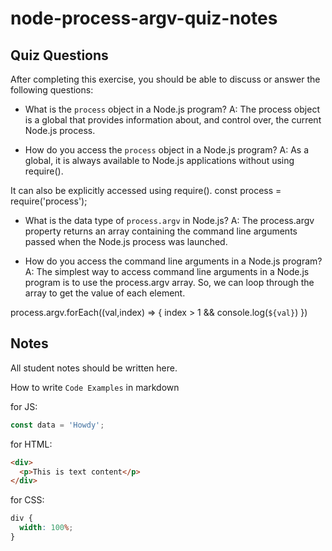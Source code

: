 # node-process-argv-quiz-notes

## Quiz Questions

After completing this exercise, you should be able to discuss or answer the following questions:

- What is the `process` object in a Node.js program?
  A: The process object is a global that provides information about, and control over, the current Node.js process.

- How do you access the `process` object in a Node.js program?
  A: As a global, it is always available to Node.js applications without using require().

It can also be explicitly accessed using require().
const process = require('process');

- What is the data type of `process.argv` in Node.js?
  A: The process.argv property returns an array containing the command line arguments passed when the Node.js process was launched.

- How do you access the command line arguments in a Node.js program?
  A: The simplest way to access command line arguments in a Node.js program is to use the process.argv array. So, we can loop through the array to get the value of each element.

process.argv.forEach((val,index) => {
index > 1 && console.log(`${val}`)
})

## Notes

All student notes should be written here.

How to write `Code Examples` in markdown

for JS:

```javascript
const data = 'Howdy';
```

for HTML:

```html
<div>
  <p>This is text content</p>
</div>
```

for CSS:

```css
div {
  width: 100%;
}
```
